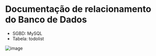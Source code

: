 # Documentação de relacionamento do Banco de Dados

-  SGBD: MySQL
-  Tabela: todolist

![image](https://user-images.githubusercontent.com/89395176/227742284-259a6096-5f5a-4031-b91c-504a28dcad53.png)
